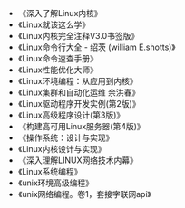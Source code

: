 - 《深入了解Linux内核》  
- 《Linux就该这么学》  
- 《Linux内核完全注释V3.0书签版》  
- 《Linux命令行大全 - 绍茨 (william E.shotts)》  
- 《Linux命令速查手册》  
- 《Linux性能优化大师》  
- 《Linux环境编程：从应用到内核》  
- 《Linux集群和自动化运维 余洪春》  
- 《Linux驱动程序开发实例(第2版)》  
- 《Linux高级程序设计(第3版)》  
- 《构建高可用Linux服务器(第4版)》  
- 《操作系统：设计与实现》  
- 《Linux内核设计与实现》  
- 《深入理解LINUX网络技术内幕》  
- 《Linux系统编程》  
- 《unix环境高级编程》  
- 《unix网络编程。卷1，套接字联网api》  
